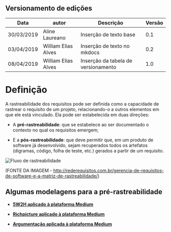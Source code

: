 
## Versionamento de edições
| Data           | autor                | Descrição                           |Versão|
|----------------|----------------------|-------------------------------------|------|
| 30/03/2019     | Aline Laureano       | Inserção de texto base              |  0.1 |
| 03/04/2019     | William Elias Alves  | Inserção de texto no mkdocs         |  0.2 |  
| 08/04/2019     | William Elias Alves  | Inserção da tabela de versionamento |  1.0 |  


# Definição

A rastreabilidade dos requisitos pode ser definida como a capacidade de rastrear o requisito de um projeto, relacionando-o a outros elementos em que ele está vinculado. Ela pode ser estabelecida em duas direções: 

- A **pré-rastreabilidade**: que se estabelece ao ser documentado o contexto no qual os requisitos emergem;

- E a **pós-rastreabilidade**: que deve permitir que, em um produto de software já desenvolvido, sejam recuperados todos os artefatos (digramas, código, folha de teste, etc.) gerados a partir de um requisito.

![Fluxo de rastreabilidade](https://user-images.githubusercontent.com/16181794/55337475-24fd5600-5475-11e9-93f9-135aae5ce0d9.jpg)

 (FONTE DA IMAGEM - http://rederequisitos.com.br/gerencia-de-requisitos-de-software-e-a-matriz-de-rastreabilidade/)

## Algumas modelagens para a pré-rastreabilidade

- [**5W2H aplicado à plataforma Medium**](https://github.com/williamelias/Req-01-2019-medium/wiki/5W2H)

- [**Richpicture aplicado à plataforma Medium**](https://github.com/williamelias/Req-01-2019-medium/wiki/Richpicture)

- [**Argumentação aplicada à plataforma Medium**](https://github.com/williamelias/Req-01-2019-medium/wiki/Argumenta%C3%A7%C3%A3o)
